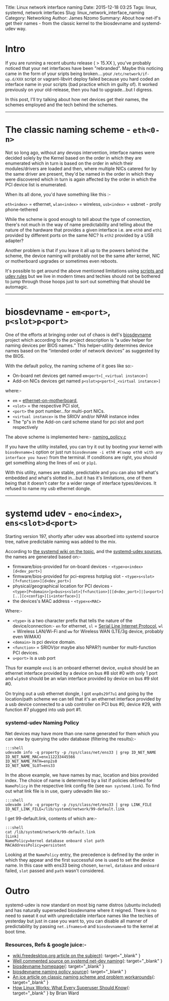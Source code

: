 Title: Linux network interface naming
Date: 2015-12-18 03:25
Tags: linux, systemd, network interfaces
Slug: linux_network_interface_naming
Category: Networking
Author: James Nzomo
Summary: About how net-if's get their names - from the classic kernel to the biosdevname and systemd-udev way.


# Intro
If you are running a recent ubuntu release ( > 15.XX ), you've probably noticed
that your net interfaces have been "rebranded". Maybe this noticing came in the
form of your sripts being broken....your `/etc/network/if-up.d/XXX` script or
vagrant-libvirt deploy failed because you hard coded an interface name in your
scripts (bad practice which im guilty of). It worked previously on your
old-release, then you had to upgrade...but I digress.

In this post, I'll try talking about how net devices get their names, the schemes
employed and the tech behind the schemes.

---

# The classic naming scheme - `eth<0-n>`
Not so long ago, without any devops intervention, interface names were decided
solely by the Kernel based on the order in which they are enumerated which in
turn is based on the order in which their modules/drivers are loaded and then,
where multiple NICs catered for by the same driver are present, they'd be named
in the order in which they were discovered which in turn is again affected by
the order in which the PCI device list is enumerated.

When its all done, you'd have something like this :-

`eth<index>` = ethernet, `wlan<index>` = wireless, `usb<index>` = usbnet - prolly phone-tethered

While the scheme is good enough to tell about the type of connection, there's
not much in the way of name predictability and telling about the nature of
the hardware that provides a given interface i.e. are `eth0` and `eth1` provided
by different ports on the same NIC? Is `eth2` provided by a USB adapter?

Another problem is that if you leave it all up to the powers behind the scheme, the
device naming will probably not be the same after kernel, NIC or motherboard
upgrades or sometimes even reboots.

It's possible to get around the above mentioned limitations using [scripts
and udev rules](classic_naming_workarounds) but we live in modern times and
techies should not be bothered to jump through those hoops just to sort out
something that should be automagic.

---

# biosdevname - `em<port>`, `p<slot>p<port>`
One of the efforts at bringing order out of chaos is dell's [biosdevname][biosdevname]
project which according to the project description is <q>a udev helper for naming
devices per BIOS names.</q> This helper-utility determines device names based on
the <q>intended order of network devices</q> as suggested by the BIOS.

With the default policy, the naming scheme of it goes like so:-  

 - On-board net devices get named `em<port>[_<virtual instance>]`  
 - Add-on NICs devices get named `p<slot>p<port>[_<virtual instance>]`

where:- 

  - `em` = [ethernet-on-motherboard][dell_whitepaper],
  - `<slot>` = the respective PCI slot,
  - `<port>` the port number...for multi-port NICs.
  - `<virtual instance>` is the SRIOV and/or NPAR instance index
  - The "p"s in the Add-on card scheme stand for pci slot and port respectively

The above scheme is implemented here:- [naming_policy.c][biosdevname_naming_policy_src]

If you have the utility installed, you can try it out by booting your kernel
with `biosdevname=1` option or just run `biosdevname -i eth0 #(swap eth0
with any interface you have)` from the terminal. If conditions are right,
you should get something along the lines of `em1` or `p1p1`.

With this utility, names are stable, predictable and you can also tell what's embedded
and what's slotted in...but it has it's limitations, one of them being that it doesn't
cater for a wider range of interface types/devices. It refused to name my usb
ethernet dongle.

---

# systemd udev - `eno<index>`, `ens<slot>d<port>`
Starting version 197, shortly after udev was absorbed into systemd source
tree, native predictable naming was added to the mix.

According to [the systemd wiki on the topic][fd_pni_dox], and the
[systemd-udev sources][net_id_src], the names are generated based on:-


  - firmware/bios-provided for on-board devices - `<type>o<index>[d<dev_port>]`
  - firmware/bios-provided for pci-express hotplug slot - `<type>s<slot>[f<function>][d<dev_port>]`
  - physical/geographical location for PCI devices -  
    `<type>[P<domain>]p<bus>s<slot>[f<function>][[d<dev_port>]|[u<port>][..][c<config>][i<interface>]]`
  - the devices's MAC address - `<type>x<MAC>`

Where:-

- `<type>` is a two character prefix that tells the nature of the device/connection:-
`en` for ethernet, `sl` = [Serial Line Internet Protocol](https://tools.ietf.org/html/rfc1055),
`wl` = Wireless LAN/Wi-Fi and `ww` for Wireless WAN (LTE/3g device, probably even WiMAX)
- `<domain>` is pci device domain.
- `<function>` = SRIOV(or maybe also NPAR?) number for multi-function PCI devices.
- `u<port>` is a usb port

Thus for example `eno1` is an onboard ethernet device, `enp8s0` should be an
ethernet interface provided by a device on bus #8 slot #0 with only 1 port and
`wlp9s0` should be an wlan interface provided by device on bus #9 slot #0.

On trying out a usb ethernet dongle, I got `enp0s29f7u1` and going by the
location/path scheme we can tell that it's an ethernet interface provided by a
usb device connected to a usb controller on PCI bus #0, device #29, with function #7
plugged into usb port #1.


### systemd-udev Naming Policy
Net devices may have more than one name generated for them which you can
view by querying the udev database (filtering the results):-  

    :::shell
    udevadm info -q property -p /sys/class/net/ens33 | grep ID_NET_NAME
    ID_NET_NAME_MAC=enx112233445566
    ID_NET_NAME_PATH=enp2s0
    ID_NET_NAME_SLOT=ens33

In the above example, we have names by mac, location and bios provided index.
The choice of name is determined by a list if policies defined for `NamePolicy`
in the respective link config file (see `man systemd.link`). To find out what
link file is in use, query udevadm like so:-

    :::shell
    udevadm info -q property -p /sys/class/net/ens33 | grep LINK_FILE
    ID_NET_LINK_FILE=/lib/systemd/network/99-default.link

I get 99-default.link, contents of which are:-

    :::shell
    cat /lib/systemd/network/99-default.link
    [Link]
    NamePolicy=kernel database onboard slot path
    MACAddressPolicy=persistent

Looking at the `NamePolicy` entry, the precedence is defined by the order
in which they appear and the first successful one is used to set the device name.
In this case with ens33 being chosen, `kernel`, `database` and `onboard` failed,
`slot` passed and `path` wasn't considered.


# Outro
systemd-udev is now standard on most big name distros (ubuntu included) and has
naturally superseded biosdevname where it reigned. There is no need to sweat it out
with unpredictable interface names like the techies of yesterday but just in case
you want to, you can disable all manner of predictability by passing `net.ifnames=0`
and `biosdevname=0` to the kernel at boot time.

### Resources, Refs & google juice:-
  - [wiki.freedesktop.org article on the subject][fd_pni_dox]{: target="_blank" }
  - [Well commented source on systemd net-dev naming][net_id_src]{: target="_blank" }
  - [biosdevname homepage][biosdevname]{: target="_blank" }
  - [biosdevname naming policy source][biosdevname_naming_policy_src]{: target="_blank" }
  - [An ice article on classic naming scheme and problem workarounds][classic_naming_workarounds]{: target="_blank" }
  - [How Linux Works: What Every Superuser Should Know][how_linux_works]{: target="_blank" } by Brian Ward

[fd_pni_dox]: http://wiki.freedesktop.org/www/Software/systemd/PredictableNetworkInterfaceNames/
[net_id_src]: https://github.com/systemd/systemd/blob/3f65d73149cd0f64eb3fdb0c71f55f6c1133fefe/src/udev/udev-builtin-net_id.c
[net_id_src_L479]: https://github.com/systemd/systemd/blob/3f65d73149cd0f64eb3fdb0c71f55f6c1133fefe/src/udev/udev-builtin-net_id.c#L479
[link_config_src_L414]: https://github.com/systemd/systemd/blob/3f65d73149cd0f64eb3fdb0c71f55f6c1133fefe/src/udev/net/link-config.c#L414
[redhat_take]: https://access.redhat.com/documentation/en-US/Red_Hat_Enterprise_Linux/6/html/Deployment_Guide/appe-Consistent_Network_Device_Naming.html
[fedora_take]: https://fedoraproject.org/wiki/Features/SystemdPredictableNetworkInterfaceNames
[ubuntu_take]: https://wiki.ubuntu.com/SystemdForUpstartUsers
[biosdevname]: http://linux.dell.com/biosdevname/
[biosdevname_naming_policy_src]: http://linux.dell.com/cgi-bin/cgit.cgi/biosdevname.git/tree/src/naming_policy.c?id=e51172768cec37ab0a350e439d2827b0c4e604a4#n31
[biosdevname_fedora]: https://fedoraproject.org/wiki/Features/ConsistentNetworkDeviceNaming
[biosdevname_linux_die]: http://linux.die.net/man/1/biosdevname
[dell_whitepaper]: http://linux.dell.com/files/whitepapers/consistent_network_device_naming_in_linux.pdf
[classic_naming_workarounds]: https://ivi.fnwi.uva.nl/sne/air//wiki/LogicalInterfaceNames/
[how_linux_works]: http://www.amazon.com/gp/product/B00PKTGLWM?psc=1&redirect=true&ref_=oh_aui_d_detailpage_o00
